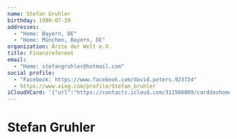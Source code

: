 ```yaml
---
name: Stefan Gruhler
birthday: 1980-07-29
addresses:
  - "Home: Bayern, DE"
  - "Home: München, Bayern, DE"
organization: Ärzte der Welt e.V.
title: Finanzreferent
email:
  - "Home: stefangruhler@hotmail.com"
social profile:
  - "Facebook: https://www.facebook.com/david.peters.923724"
  - https://www.xing.com/profile/Stefan_Gruhler
iCloudVCard: '{"url":"https://contacts.icloud.com/311500889/carddavhome/card/YmRhZDA2MzctMGUzMi00NzdlLWE3NzQtMzIyMGIxNDE1MTdi.vcf","etag":"\"kmfhehda\"","data":"BEGIN:VCARD\r\nVERSION:3.0\r\nFN:\r\nN:Gruhler;Stefan;;;\r\nUID:bdad0637-0e32-477e-a774-3220b141517b\r\nBDAY;VALUE=date:1980-07-29\r\nADR;TYPE=HOME:;;;;Bayern;;DE;\r\nADR;TYPE=HOME:;;;München;Bayern;;DE;\r\nWP1.X-ABLABEL:Work\r\nWP2.X-ABLABEL:Work\r\nitem0.X-ABLABEL:xing\r\nPRODID:ez-vcard 0.9.13-fc\r\nREV:2025-04-03T22:06:23Z\r\nORG:Ärzte der Welt e.V.;\r\nTITLE:Finanzreferent\r\nEMAIL;TYPE=HOME:stefangruhler@hotmail.com\r\nPHOTO;VALUE=uri:https://gateway.icloud.com/contacts/311500889/ck/card/5638c\r\n 25b5e76a00d34ad10514f650342\r\nX-SOCIALPROFILE;TYPE=facebook;X-USER=david.peters.923724;X-USERID=100002872\r\n 450990;X-DISPLAYNAME=David Peters:https://www.facebook.com/david.peters.923\r\n 724\r\nitem0.X-SOCIALPROFILE;X-USER=Stefan_Gruhler:https://www.xing.com/profile/St\r\n efan_Gruhler\r\nEND:VCARD"}'
---
```

# Stefan Gruhler